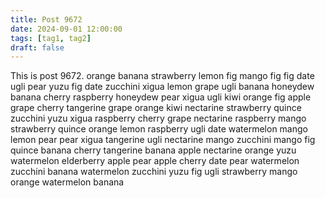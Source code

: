```yaml
---
title: Post 9672
date: 2024-09-01 12:00:00
tags: [tag1, tag2]
draft: false
---
```

This is post 9672.
orange
banana
strawberry
lemon
fig
mango
fig
fig
date
ugli
pear
yuzu
fig
date
zucchini
xigua
lemon
grape
ugli
banana
honeydew
banana
cherry
raspberry
honeydew
pear
xigua
ugli
kiwi
orange
fig
apple
grape
cherry
tangerine
grape
orange
kiwi
nectarine
strawberry
quince
zucchini
yuzu
xigua
raspberry
cherry
grape
nectarine
raspberry
mango
strawberry
quince
orange
lemon
raspberry
ugli
date
watermelon
mango
lemon
pear
pear
xigua
tangerine
ugli
nectarine
mango
zucchini
mango
fig
quince
banana
cherry
tangerine
banana
apple
nectarine
orange
yuzu
watermelon
elderberry
apple
pear
apple
cherry
date
pear
watermelon
zucchini
banana
watermelon
zucchini
yuzu
fig
ugli
strawberry
mango
orange
watermelon
banana
